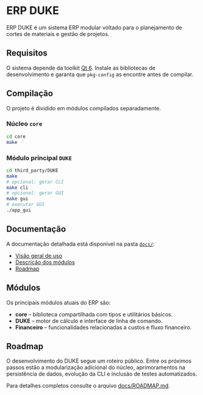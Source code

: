 # ERP DUKE

ERP DUKE é um sistema ERP modular voltado para o planejamento de cortes de materiais e gestão de projetos.

## Requisitos

O sistema depende da toolkit [Qt 6](https://www.qt.io/qt-6).
Instale as bibliotecas de desenvolvimento e garanta que `pkg-config`
as encontre antes de compilar.

## Compilação

O projeto é dividido em módulos compilados separadamente.

### Núcleo `core`

```sh
cd core
make
```

### Módulo principal `DUKE`

```sh
cd third_party/DUKE
make
# opcional: gerar CLI
make cli
# opcional: gerar GUI
make gui
# executar GUI
./app_gui
```

## Documentação

A documentação detalhada está disponível na pasta [`docs/`](docs/):

- [Visão geral de uso](docs/USAGE.md)
- [Descrição dos módulos](docs/MODULES.md)
- [Roadmap](docs/ROADMAP.md)

## Módulos

Os principais módulos atuais do ERP são:

- **core** – biblioteca compartilhada com tipos e utilitários básicos.
- **DUKE** – motor de cálculo e interface de linha de comando.
- **Financeiro** – funcionalidades relacionadas a custos e fluxo financeiro.

## Roadmap

O desenvolvimento do DUKE segue um roteiro público. Entre os próximos passos estão a modularização adicional do núcleo, aprimoramentos na persistência de dados, evolução da CLI e inclusão de testes automatizados.

Para detalhes completos consulte o arquivo [docs/ROADMAP.md](docs/ROADMAP.md).

